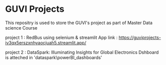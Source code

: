 # GUVI Projects
This repositry is used to store the GUVI's project as part of Master Data science Course 

project 1 : RedBus using selenium & streamlit
App link : https://guviprojects-iv3qx5erszxnhyaocjuah5.streamlit.app/

project 2 : DataSpark: Illuminating Insights for Global Electronics
Dshboard is atteched in 'dataspark\powerBI_dashboards'
